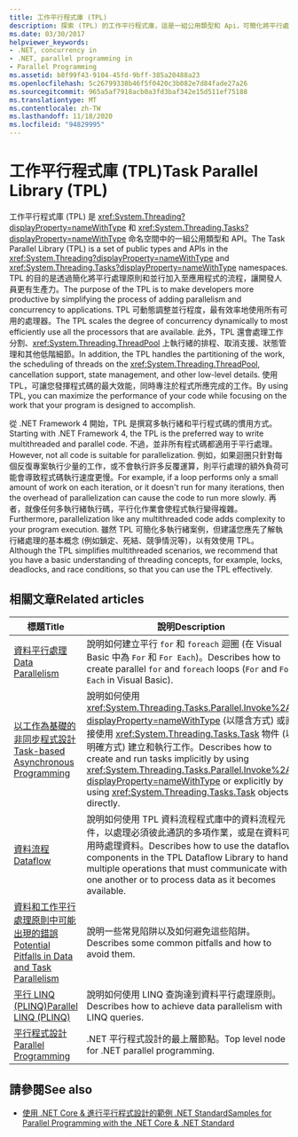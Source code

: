 ```yaml
---
title: 工作平行程式庫 (TPL)
description: 探索 (TPL) 的工作平行程式庫，這是一組公用類型和 Api，可簡化將平行處理原則加入至 .NET 中的應用程式 & 並行處理的程式。
ms.date: 03/30/2017
helpviewer_keywords:
- .NET, concurrency in
- .NET, parallel programming in
- Parallel Programming
ms.assetid: b8f99f43-9104-45fd-9bff-385a20488a23
ms.openlocfilehash: 5c26799338b46f5f0420c3b082e7d84fade27a26
ms.sourcegitcommit: 965a5af7918acb0a3fd3baf342e15d511ef75188
ms.translationtype: MT
ms.contentlocale: zh-TW
ms.lasthandoff: 11/18/2020
ms.locfileid: "94829995"
---
```

# <a name="task-parallel-library-tpl"></a><span data-ttu-id="d3bac-103">工作平行程式庫 (TPL)</span><span class="sxs-lookup"><span data-stu-id="d3bac-103">Task Parallel Library (TPL)</span></span>

<span data-ttu-id="d3bac-104">工作平行程式庫 (TPL) 是 <xref:System.Threading?displayProperty=nameWithType> 和 <xref:System.Threading.Tasks?displayProperty=nameWithType> 命名空間中的一組公用類型和 API。</span><span class="sxs-lookup"><span data-stu-id="d3bac-104">The Task Parallel Library (TPL) is a set of public types and APIs in the <xref:System.Threading?displayProperty=nameWithType> and <xref:System.Threading.Tasks?displayProperty=nameWithType> namespaces.</span></span> <span data-ttu-id="d3bac-105">TPL 的目的是透過簡化將平行處理原則和並行加入至應用程式的流程，讓開發人員更有生產力。</span><span class="sxs-lookup"><span data-stu-id="d3bac-105">The purpose of the TPL is to make developers more productive by simplifying the process of adding parallelism and concurrency to applications.</span></span> <span data-ttu-id="d3bac-106">TPL 可動態調整並行程度，最有效率地使用所有可用的處理器。</span><span class="sxs-lookup"><span data-stu-id="d3bac-106">The TPL scales the degree of concurrency dynamically to most efficiently use all the processors that are available.</span></span> <span data-ttu-id="d3bac-107">此外，TPL 還會處理工作分割、<xref:System.Threading.ThreadPool> 上執行緒的排程、取消支援、狀態管理和其他低階細節。</span><span class="sxs-lookup"><span data-stu-id="d3bac-107">In addition, the TPL handles the partitioning of the work, the scheduling of threads on the <xref:System.Threading.ThreadPool>, cancellation support, state management, and other low-level details.</span></span> <span data-ttu-id="d3bac-108">使用 TPL，可讓您發揮程式碼的最大效能，同時專注於程式所應完成的工作。</span><span class="sxs-lookup"><span data-stu-id="d3bac-108">By using TPL, you can maximize the performance of your code while focusing on the work that your program is designed to accomplish.</span></span>  
  
 <span data-ttu-id="d3bac-109">從 .NET Framework 4 開始，TPL 是撰寫多執行緒和平行程式碼的慣用方式。</span><span class="sxs-lookup"><span data-stu-id="d3bac-109">Starting with .NET Framework 4, the TPL is the preferred way to write multithreaded and parallel code.</span></span> <span data-ttu-id="d3bac-110">不過，並非所有程式碼都適用于平行處理。</span><span class="sxs-lookup"><span data-stu-id="d3bac-110">However, not all code is suitable for parallelization.</span></span> <span data-ttu-id="d3bac-111">例如，如果迴圈只針對每個反復專案執行少量的工作，或不會執行許多反覆運算，則平行處理的額外負荷可能會導致程式碼執行速度更慢。</span><span class="sxs-lookup"><span data-stu-id="d3bac-111">For example, if a loop performs only a small amount of work on each iteration, or it doesn't run for many iterations, then the overhead of parallelization can cause the code to run more slowly.</span></span> <span data-ttu-id="d3bac-112">再者，就像任何多執行緒執行碼，平行化作業會使程式執行變得複雜。</span><span class="sxs-lookup"><span data-stu-id="d3bac-112">Furthermore, parallelization like any multithreaded code adds complexity to your program execution.</span></span> <span data-ttu-id="d3bac-113">雖然 TPL 可簡化多執行緒案例，但建議您應先了解執行緒處理的基本概念 (例如鎖定、死結、競爭情況等)，以有效使用 TPL。</span><span class="sxs-lookup"><span data-stu-id="d3bac-113">Although the TPL simplifies multithreaded scenarios, we recommend that you have a basic understanding of threading concepts, for example, locks, deadlocks, and race conditions, so that you can use the TPL effectively.</span></span>  
  
## <a name="related-articles"></a><span data-ttu-id="d3bac-114">相關文章</span><span class="sxs-lookup"><span data-stu-id="d3bac-114">Related articles</span></span>  
  
|<span data-ttu-id="d3bac-115">標題</span><span class="sxs-lookup"><span data-stu-id="d3bac-115">Title</span></span>|<span data-ttu-id="d3bac-116">說明</span><span class="sxs-lookup"><span data-stu-id="d3bac-116">Description</span></span>|  
|-|-|  
|[<span data-ttu-id="d3bac-117">資料平行處理</span><span class="sxs-lookup"><span data-stu-id="d3bac-117">Data Parallelism</span></span>](data-parallelism-task-parallel-library.md)|<span data-ttu-id="d3bac-118">說明如何建立平行 `for` 和 `foreach` 迴圈 (在 Visual Basic 中為 `For` 和 `For Each`)。</span><span class="sxs-lookup"><span data-stu-id="d3bac-118">Describes how to create parallel `for` and `foreach` loops (`For` and `For Each` in Visual Basic).</span></span>|  
|[<span data-ttu-id="d3bac-119">以工作為基礎的非同步程式設計</span><span class="sxs-lookup"><span data-stu-id="d3bac-119">Task-based Asynchronous Programming</span></span>](task-based-asynchronous-programming.md)|<span data-ttu-id="d3bac-120">說明如何使用 <xref:System.Threading.Tasks.Parallel.Invoke%2A?displayProperty=nameWithType> (以隱含方式) 或直接使用 <xref:System.Threading.Tasks.Task> 物件 (以明確方式) 建立和執行工作。</span><span class="sxs-lookup"><span data-stu-id="d3bac-120">Describes how to create and run tasks implicitly by using <xref:System.Threading.Tasks.Parallel.Invoke%2A?displayProperty=nameWithType> or explicitly by using <xref:System.Threading.Tasks.Task> objects directly.</span></span>|  
|[<span data-ttu-id="d3bac-121">資料流程</span><span class="sxs-lookup"><span data-stu-id="d3bac-121">Dataflow</span></span>](dataflow-task-parallel-library.md)|<span data-ttu-id="d3bac-122">說明如何使用 TPL 資料流程程式庫中的資料流程元件，以處理必須彼此通訊的多項作業，或是在資料可用時處理資料。</span><span class="sxs-lookup"><span data-stu-id="d3bac-122">Describes how to use the dataflow components in the TPL Dataflow Library to handle multiple operations that must communicate with one another or to process data as it becomes available.</span></span>|
|[<span data-ttu-id="d3bac-123">資料和工作平行處理原則中可能出現的錯誤</span><span class="sxs-lookup"><span data-stu-id="d3bac-123">Potential Pitfalls in Data and Task Parallelism</span></span>](potential-pitfalls-in-data-and-task-parallelism.md)|<span data-ttu-id="d3bac-124">說明一些常見陷阱以及如何避免這些陷阱。</span><span class="sxs-lookup"><span data-stu-id="d3bac-124">Describes some common pitfalls and how to avoid them.</span></span>|  
|[<span data-ttu-id="d3bac-125">平行 LINQ (PLINQ)</span><span class="sxs-lookup"><span data-stu-id="d3bac-125">Parallel LINQ (PLINQ)</span></span>](introduction-to-plinq.md)|<span data-ttu-id="d3bac-126">說明如何使用 LINQ 查詢達到資料平行處理原則。</span><span class="sxs-lookup"><span data-stu-id="d3bac-126">Describes how to achieve data parallelism with LINQ queries.</span></span>|  
|[<span data-ttu-id="d3bac-127">平行程式設計</span><span class="sxs-lookup"><span data-stu-id="d3bac-127">Parallel Programming</span></span>](index.md)|<span data-ttu-id="d3bac-128">.NET 平行程式設計的最上層節點。</span><span class="sxs-lookup"><span data-stu-id="d3bac-128">Top level node for .NET parallel programming.</span></span>|  
  
## <a name="see-also"></a><span data-ttu-id="d3bac-129">請參閱</span><span class="sxs-lookup"><span data-stu-id="d3bac-129">See also</span></span>

- [<span data-ttu-id="d3bac-130">使用 .NET Core & 進行平行程式設計的範例 .NET Standard</span><span class="sxs-lookup"><span data-stu-id="d3bac-130">Samples for Parallel Programming with the .NET Core & .NET Standard</span></span>](/samples/browse/?products=dotnet-core%2Cdotnet-standard&term=parallel)
